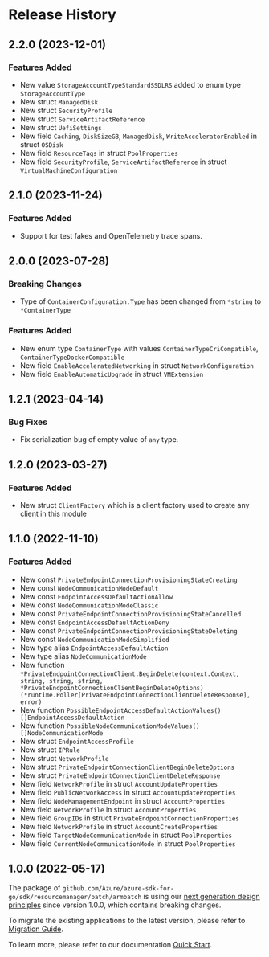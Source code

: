 # Release History

## 2.2.0 (2023-12-01)
### Features Added

- New value `StorageAccountTypeStandardSSDLRS` added to enum type `StorageAccountType`
- New struct `ManagedDisk`
- New struct `SecurityProfile`
- New struct `ServiceArtifactReference`
- New struct `UefiSettings`
- New field `Caching`, `DiskSizeGB`, `ManagedDisk`, `WriteAcceleratorEnabled` in struct `OSDisk`
- New field `ResourceTags` in struct `PoolProperties`
- New field `SecurityProfile`, `ServiceArtifactReference` in struct `VirtualMachineConfiguration`


## 2.1.0 (2023-11-24)
### Features Added

- Support for test fakes and OpenTelemetry trace spans.


## 2.0.0 (2023-07-28)
### Breaking Changes

- Type of `ContainerConfiguration.Type` has been changed from `*string` to `*ContainerType`

### Features Added

- New enum type `ContainerType` with values `ContainerTypeCriCompatible`, `ContainerTypeDockerCompatible`
- New field `EnableAcceleratedNetworking` in struct `NetworkConfiguration`
- New field `EnableAutomaticUpgrade` in struct `VMExtension`


## 1.2.1 (2023-04-14)
### Bug Fixes

- Fix serialization bug of empty value of `any` type.

## 1.2.0 (2023-03-27)
### Features Added

- New struct `ClientFactory` which is a client factory used to create any client in this module


## 1.1.0 (2022-11-10)
### Features Added

- New const `PrivateEndpointConnectionProvisioningStateCreating`
- New const `NodeCommunicationModeDefault`
- New const `EndpointAccessDefaultActionAllow`
- New const `NodeCommunicationModeClassic`
- New const `PrivateEndpointConnectionProvisioningStateCancelled`
- New const `EndpointAccessDefaultActionDeny`
- New const `PrivateEndpointConnectionProvisioningStateDeleting`
- New const `NodeCommunicationModeSimplified`
- New type alias `EndpointAccessDefaultAction`
- New type alias `NodeCommunicationMode`
- New function `*PrivateEndpointConnectionClient.BeginDelete(context.Context, string, string, string, *PrivateEndpointConnectionClientBeginDeleteOptions) (*runtime.Poller[PrivateEndpointConnectionClientDeleteResponse], error)`
- New function `PossibleEndpointAccessDefaultActionValues() []EndpointAccessDefaultAction`
- New function `PossibleNodeCommunicationModeValues() []NodeCommunicationMode`
- New struct `EndpointAccessProfile`
- New struct `IPRule`
- New struct `NetworkProfile`
- New struct `PrivateEndpointConnectionClientBeginDeleteOptions`
- New struct `PrivateEndpointConnectionClientDeleteResponse`
- New field `NetworkProfile` in struct `AccountUpdateProperties`
- New field `PublicNetworkAccess` in struct `AccountUpdateProperties`
- New field `NodeManagementEndpoint` in struct `AccountProperties`
- New field `NetworkProfile` in struct `AccountProperties`
- New field `GroupIDs` in struct `PrivateEndpointConnectionProperties`
- New field `NetworkProfile` in struct `AccountCreateProperties`
- New field `TargetNodeCommunicationMode` in struct `PoolProperties`
- New field `CurrentNodeCommunicationMode` in struct `PoolProperties`


## 1.0.0 (2022-05-17)

The package of `github.com/Azure/azure-sdk-for-go/sdk/resourcemanager/batch/armbatch` is using our [next generation design principles](https://azure.github.io/azure-sdk/general_introduction.html) since version 1.0.0, which contains breaking changes.

To migrate the existing applications to the latest version, please refer to [Migration Guide](https://aka.ms/azsdk/go/mgmt/migration).

To learn more, please refer to our documentation [Quick Start](https://aka.ms/azsdk/go/mgmt).
